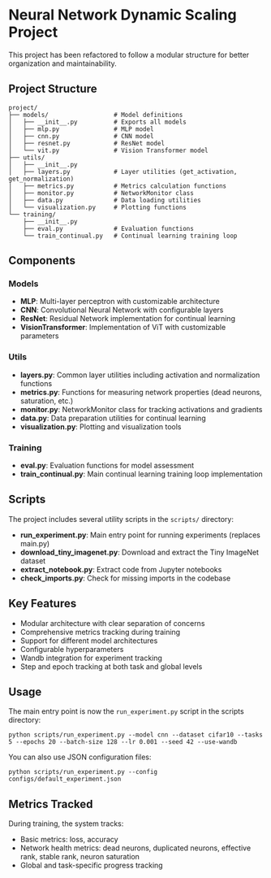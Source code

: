 # Neural Network Dynamic Scaling Project

This project has been refactored to follow a modular structure for better organization and maintainability.

## Project Structure

```
project/
├── models/                  # Model definitions
│   ├── __init__.py          # Exports all models
│   ├── mlp.py               # MLP model
│   ├── cnn.py               # CNN model
│   ├── resnet.py            # ResNet model
│   └── vit.py               # Vision Transformer model
├── utils/
│   ├── __init__.py
│   ├── layers.py            # Layer utilities (get_activation, get_normalization)
│   ├── metrics.py           # Metrics calculation functions
│   ├── monitor.py           # NetworkMonitor class
│   ├── data.py              # Data loading utilities
│   └── visualization.py     # Plotting functions
└── training/
    ├── __init__.py
    ├── eval.py              # Evaluation functions
    └── train_continual.py   # Continual learning training loop
```

## Components

### Models

- **MLP**: Multi-layer perceptron with customizable architecture
- **CNN**: Convolutional Neural Network with configurable layers
- **ResNet**: Residual Network implementation for continual learning
- **VisionTransformer**: Implementation of ViT with customizable parameters

### Utils

- **layers.py**: Common layer utilities including activation and normalization functions
- **metrics.py**: Functions for measuring network properties (dead neurons, saturation, etc.)
- **monitor.py**: NetworkMonitor class for tracking activations and gradients
- **data.py**: Data preparation utilities for continual learning
- **visualization.py**: Plotting and visualization tools

### Training

- **eval.py**: Evaluation functions for model assessment
- **train_continual.py**: Main continual learning training loop implementation

## Scripts

The project includes several utility scripts in the `scripts/` directory:

- **run_experiment.py**: Main entry point for running experiments (replaces main.py)
- **download_tiny_imagenet.py**: Download and extract the Tiny ImageNet dataset
- **extract_notebook.py**: Extract code from Jupyter notebooks
- **check_imports.py**: Check for missing imports in the codebase

## Key Features

- Modular architecture with clear separation of concerns
- Comprehensive metrics tracking during training
- Support for different model architectures
- Configurable hyperparameters
- Wandb integration for experiment tracking
- Step and epoch tracking at both task and global levels

## Usage

The main entry point is now the `run_experiment.py` script in the scripts directory:

```
python scripts/run_experiment.py --model cnn --dataset cifar10 --tasks 5 --epochs 20 --batch-size 128 --lr 0.001 --seed 42 --use-wandb
```

You can also use JSON configuration files:

```
python scripts/run_experiment.py --config configs/default_experiment.json
```

## Metrics Tracked

During training, the system tracks:
- Basic metrics: loss, accuracy
- Network health metrics: dead neurons, duplicated neurons, effective rank, stable rank, neuron saturation
- Global and task-specific progress tracking